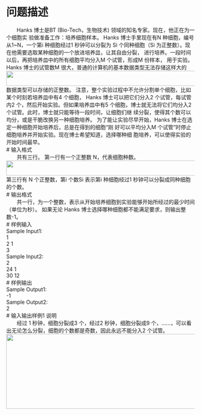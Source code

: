 <div id="pcont1" style="margin-top:20px; display:block;">

# 问题描述

<div class="pdcont">　　Hanks 博士是BT (Bio-Tech，生物技术) 领域的知名专家。现在，他正在为一个细胞实 验做准备工作：培养细胞样本。 Hanks 博士手里现在有N 种细胞，编号从1~N，一个第i 种细胞经过1 秒钟可以分裂为 Si 个同种细胞（Si 为正整数）。现在他需要选取某种细胞的一个放进培养皿，让其自由分裂， 进行培养。一段时间以后，再把培养皿中的所有细胞平均分入M 个试管，形成M 份样本， 用于实验。Hanks 博士的试管数M 很大，普通的计算机的基本数据类型无法存储这样大的 <img width="740" height="40" src="source/tsinsen/A1172/img/aHR0cDovL3d3dy50c2luc2VuLmNvbS9SZXF1aXJlRmlsZS5kbz9maWQ9UWE0NmJoQmQ=.do"/> 数据类型可以存储的正整数。 注意，整个实验过程中不允许分割单个细胞，比如某个时刻若培养皿中有4 个细胞， Hanks 博士可以把它们分入2 个试管，每试管内2 个，然后开始实验。但如果培养皿中有5 个细胞，博士就无法将它们均分入2 个试管。此时，博士就只能等待一段时间，让细胞们继 续分裂，使得其个数可以均分，或是干脆改换另一种细胞培养。 为了能让实验尽早开始，Hanks 博士在选定一种细胞开始培养后，总是在得到的细胞“刚 好可以平均分入M 个试管”时停止细胞培养并开始实验。现在博士希望知道，选择哪种细 胞培养，可以使得实验的开始时间最早。</div>
# 输入格式

<div class="pdcont">　　共有三行。 第一行有一个正整数 N，代表细胞种数。 <img width="548" height="40" src="source/tsinsen/A1172/img/aHR0cDovL3d3dy50c2luc2VuLmNvbS9SZXF1aXJlRmlsZS5kbz9maWQ9aDNHTWc0cnk=.do"/> 第三行有 N 个正整数，第i 个数Si 表示第i 种细胞经过1 秒钟可以分裂成同种细胞的个数。</div>
# 输出格式

<div class="pdcont">　　共一行，为一个整数，表示从开始培养细胞到实验能够开始所经过的最少时间（单位为秒）。 如果无论 Hanks 博士选择哪种细胞都不能满足要求，则输出整数-1。</div>
# 样例输入

<div class="pddata">Sample Input1:<br/>
1<br/>
2 1<br/>
3<br/>
Sample Input2:<br/>
2<br/>
24 1<br/>
30 12</div>
# 样例输出

<div class="pddata">Sample Output1:<br/>
-1<br/>
Sample Output2:<br/>
2</div>
# 输入输出样例1 说明

<div class="pdcont">　　经过 1 秒钟，细胞分裂成3 个，经过2 秒钟，细胞分裂成9 个，……，可以看出无论怎么分裂，细胞的个数都是奇数，因此永远不能分入2 个试管。<br/>
<img width="681" height="200" src="source/tsinsen/A1172/img/aHR0cDovL3d3dy50c2luc2VuLmNvbS9SZXF1aXJlRmlsZS5kbz9maWQ9UkI3ck1GR1k=.do"/></div>

</div>